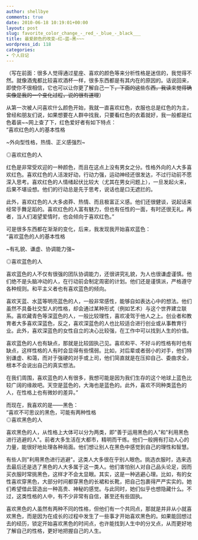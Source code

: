 ```yaml
---
author: shellbye
comments: true
date: 2010-06-18 10:19:01+00:00
layout: post
slug: favorite_color_change_-_red_-_blue_-_black___
title: 最爱颜色的改变—红—蓝—黑~~~
wordpress_id: 118
categories:
- 个人日记
---
```


（写在前面：很多人觉得通过星座、喜欢的颜色等来分析性格是迷信的，我觉得不然。就像酒鬼都比较喜欢酒杯一样，很多东西都是有其内在的原因的。话说回来，即使你不很相信，它也可以让你更了解自己一下~~，下面的这些东西，我读来觉得确实像是我的一个变化过程，说的很有道理~~）  
  
从第一次被人问喜欢什么颜色开始，我就一直喜欢红色，衣服也总是红色的为主，曾经和朋友们说，如果想要在人群中找我，只要看红色的衣着就好，我一般都是红色着装~~网上查了下，红色爱好者有如下特点：  
“喜欢红色的人的基本性格  
  
~外向型性格，热情、正义感强烈~  
  
◎喜欢红色的人  
  
红色是非常受欢迎的一种颜色，而且在这点上没有男女之分。性格外向的人大多喜欢红色。喜欢红色的人活泼好动，行动力强，运动神经还很发达，不过行动前不愿深入思考。喜欢红色的人情绪起伏比较大（尤其在男女问题上），一旦发起火来，后果不堪设想。他们的行动总是先于思考，说话也是口无遮拦的。  
  
此外，喜欢红色的人大多卤莽、热情、而且极富正义感。他们还很健谈，说起话来经常手舞足蹈的。喜欢红色的人富有魅力，但也有任性的一面，有时还很无礼。再者，当人们渴望爱情时，也会倾向于喜欢红色。”  
  
可是很多东西都在渐渐的变化，后来，我发现我开始喜欢蓝色：  
“喜欢蓝色的人的基本性格  
  
~有礼貌、谦虚、协调能力强~  
  
◎喜欢蓝色的人  
  
喜欢蓝色的人不仅有很强的团队协调能力，还很讲究礼貌，为人也很谦虚谨慎。他们绝不是头脑冲动的人，在行动前会制定周密的计划。他们还是谨慎派，严格遵守各种规则。和平主义者也有喜欢蓝色的倾向。  
  
喜欢天蓝、水蓝等明亮蓝色的人，一般非常感性，能够自如表达心中的想法。他们虽然不具备社交型人的性格，却会通过某种形式（例如艺术）与这个世界建立联系。喜欢藏青色等深蓝色的人，一般比较理性，喜欢凌驾于他人之上。创业者和教育者大多喜欢深蓝色，反之，喜欢深蓝色的人也比较适合进行创业或从事教育行业。此外，喜欢深蓝色的女性自立的决心比较强，在工作中可以找到人生的价值。  
  
喜欢蓝色的人也有缺点，那就是比较固执己见。喜欢和平、不好斗的性格有时也有缺点，这样性格的人有时会显得有些懦弱。比如，对后辈或者弱小的对手，他们特别谦虚、和蔼，而对于强硬的对手或上司，他们简直就是在压抑自己、委曲求全，根本不会说出自己的真实想法。  
  
在我们周围，喜欢蓝色的人有很多，我想可能是因为我们生存的这个地球上蓝色比较广阔的缘故吧。天空是蓝色的，大海也是蓝色的。此外，喜欢不同种类蓝色的人，在性格上也有微妙的差异。”  
  
而现在，我喜欢的是——黑色：  
“喜欢不可思议的黑色，可能有两种性格  
◎喜欢黑色的人  
  
喜欢黑色的人，从性格上大体可以分为两类，即"善于运用黑色的人"和"利用黑色进行逃避的人"。前者大多生活在大都市，精明而干练。他们一般拥有打动人心的力量，能很好地处理各种局面。他们想让别人在黑色中感觉到自己的理性和智慧。  
  
有些人则"利用黑色进行逃避"。这类人大多很在乎别人眼色。挑选衣服时，选来选去最后还是选了黑色的人大多属于这一类人。他们害怕别人对自己品头论足，因而买衣服时常挑黑色，这样才不会太显眼。其实，这是一种逃避心理。比如，有的女性喜欢穿黑色，大部分时间都穿黑色的长裙和长靴，把自己包裹得严严实实的。她们希望借此营造出一种高贵、神秘的感觉。与此同时，她们似乎也想隐藏什么。不过，这类性格的人中，有不少非常有自信，甚至还有些固执。  
  
喜欢黑色的人虽然有两种不同的性格，但他们有一个共同点，那就是并非从小就喜欢黑色，而是因为在成长的过程中发生了一些事才开始喜欢黑色的。如果能回想过去的经历，锁定开始喜欢黑色的时间点，也许能找到人生中的分叉点，从而更好地了解自己的性格，更好地把握自己的人生。  
  
  
  
  

